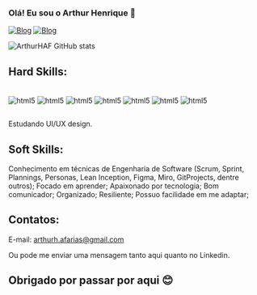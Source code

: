### Olá! Eu sou o Arthur Henrique 👋

[![Blog](https://img.shields.io/website-up-down-green-red/http/monip.org.svg)](https://arthurhaf.github.io/Curriculum/)
[![Blog](https://img.shields.io/badge/LinkedIn-0077B5?style=for-the-badge&logo=linkedin&logoColor=white)](www.linkedin.com/in/arthur-henrique-andrade-farias-0884bb233)

![ArthurHAF GitHub stats](https://github-readme-stats.vercel.app/api?username=ArthurHAF&show_icons=true&theme=dracula)

## Hard Skills: 

<div style="display: inline_block"><br/>
  <img align="center" alt="html5" src="https://img.shields.io/badge/Python-3776AB?style=for-the-badge&logo=python&logoColor=white"/>
  <img align="center" alt="html5" src="https://img.shields.io/badge/JavaScript-F7DF1E?style=for-the-badge&logo=javascript&logoColor=black"/>
  <img align="center" alt="html5" src="https://img.shields.io/badge/Node.js-43853D?style=for-the-badge&logo=node.js&logoColor=white"/>
  <img align="center" alt="html5" src="https://img.shields.io/badge/Java-ED8B00?style=for-the-badge&logo=openjdk&logoColor=white"/>
  <img align="center" alt="html5" src="https://img.shields.io/badge/PHP-777BB4?style=for-the-badge&logo=php&logoColor=white"/>
  <img align="center" alt="html5" src="https://img.shields.io/badge/React-20232A?style=for-the-badge&logo=react&logoColor=61DAFB"/>
  <img align="center" alt="html5" src="https://img.shields.io/badge/Flutter-02569B?style=for-the-badge&logo=flutter&logoColor=white"/>
</div>

##
 
Estudando UI/UX design.

## Soft Skills: 

Conhecimento em técnicas de Engenharia de Software (Scrum, Sprint, Plannings, Personas, Lean Inception, Figma, Miro, GitProjects, dentre outros); Focado em aprender; Apaixonado por tecnologia; Bom comunicador; Organizado; Resiliente; Possuo facilidade em me adaptar;

## Contatos: 

E-mail: arthurh.afarias@gmail.com

Ou pode me enviar uma mensagem tanto aqui quanto no Linkedin.

## Obrigado por passar por aqui 😊



